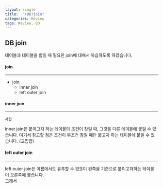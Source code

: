 ```yaml
---
layout: single
title:  "(DB)join"
categories: Review
tags: Review, BD
---
```


DB join
---
테이블과 테이블을 합칠 때 필요한 join에 대해서 복습하도록 하겠습니다.

#### join
---
- join
  - inner join
  - left outer join
  

#### inner join
---
    사진

inner join은 붙이고자 하는 테이블의 조건이 참일 때, 그것을 다른 테이블에 붙일 수 있습니다. 여기서 참고할 점은 조건이 무조건 참일 때만 붙고자 하는 테이블에 붙일 수 있습니다.
(교집합)



#### left outer join
---
left outer join은 이름에서도 유추할 수 있듯이 왼쪽을 기준으로 붙이고자하는 테이블이 오른쪽에 붙습니다.   
그래서 